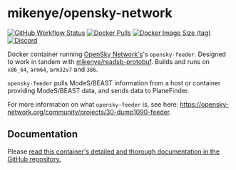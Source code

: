# mikenye/opensky-network

[![GitHub Workflow Status](https://img.shields.io/github/workflow/status/mikenye/docker-opensky-network/Deploy%20to%20Docker%20Hub)](https://github.com/mikenye/docker-opensky-network/actions?query=workflow%3A%22Deploy+to+Docker+Hub%22)
[![Docker Pulls](https://img.shields.io/docker/pulls/mikenye/opensky-network.svg)](https://hub.docker.com/r/mikenye/opensky-network)
[![Docker Image Size (tag)](https://img.shields.io/docker/image-size/mikenye/opensky-network/latest)](https://hub.docker.com/r/mikenye/opensky-network)
[![Discord](https://img.shields.io/discord/734090820684349521)](https://discord.gg/sTf9uYF)

Docker container running [OpenSky Network's](https://opensky-network.org/)'s `opensky-feeder`. Designed to work in tandem with [mikenye/readsb-protobuf](https://hub.docker.com/repository/docker/mikenye/readsb-protobuf). Builds and runs on `x86_64`, `arm64`, `arm32v7` and `386`.

`opensky-feeder` pulls ModeS/BEAST information from a host or container providing ModeS/BEAST data, and sends data to PlaneFinder.

For more information on what `opensky-feeder` is, see here: <https://opensky-network.org/community/projects/30-dump1090-feeder>.

## Documentation

Please [read this container's detailed and thorough documentation in the GitHub repository.](https://github.com/mikenye/docker-opensky-network/blob/master/README.md)